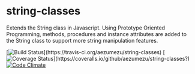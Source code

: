 # string-classes
Extends the String class in Javascript. Using Prototype Oriented Programming, methods, procedures and instance attributes are added to the String class to support more string manipulation features.

[![Build Status](https://travis-ci.org/aezumezu/string-classes.svg?)](https://travis-ci.org/aezumezu/string-classes)   [![Coverage Status](https://coveralls.io/repos/github/aezumezu/string-classes/badge.svg?)](https://coveralls.io/github/aezumezu/string-classes?)    [![Code Climate](https://codeclimate.com/github/aezumezu/string-classes/badges/gpa.svg)](https://codeclimate.com/github/aezumezu/string-classes)